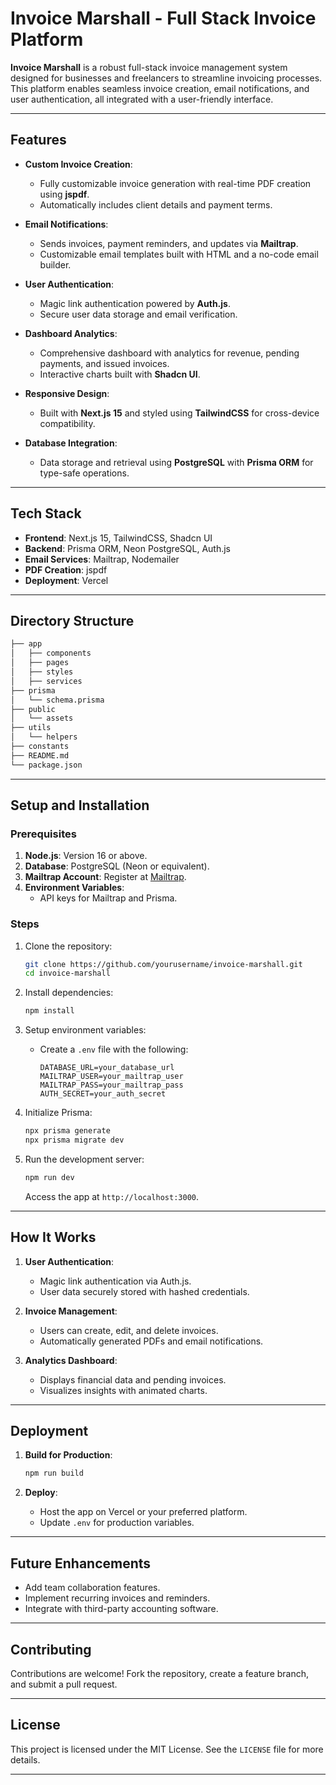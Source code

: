 # **Invoice Marshall - Full Stack Invoice Platform**

**Invoice Marshall** is a robust full-stack invoice management system designed for businesses and freelancers to streamline invoicing processes. This platform enables seamless invoice creation, email notifications, and user authentication, all integrated with a user-friendly interface.

---

## **Features**

- **Custom Invoice Creation**:
  - Fully customizable invoice generation with real-time PDF creation using **jspdf**.
  - Automatically includes client details and payment terms.

- **Email Notifications**:
  - Sends invoices, payment reminders, and updates via **Mailtrap**.
  - Customizable email templates built with HTML and a no-code email builder.

- **User Authentication**:
  - Magic link authentication powered by **Auth.js**.
  - Secure user data storage and email verification.

- **Dashboard Analytics**:
  - Comprehensive dashboard with analytics for revenue, pending payments, and issued invoices.
  - Interactive charts built with **Shadcn UI**.

- **Responsive Design**:
  - Built with **Next.js 15** and styled using **TailwindCSS** for cross-device compatibility.

- **Database Integration**:
  - Data storage and retrieval using **PostgreSQL** with **Prisma ORM** for type-safe operations.

---

## **Tech Stack**

- **Frontend**: Next.js 15, TailwindCSS, Shadcn UI
- **Backend**: Prisma ORM, Neon PostgreSQL, Auth.js
- **Email Services**: Mailtrap, Nodemailer
- **PDF Creation**: jspdf
- **Deployment**: Vercel

---

## **Directory Structure**

```bash
├── app
│   ├── components
│   ├── pages
│   ├── styles
│   ├── services
├── prisma
│   └── schema.prisma
├── public
│   └── assets
├── utils
│   └── helpers
├── constants
├── README.md
└── package.json
```

---

## **Setup and Installation**

### **Prerequisites**

1. **Node.js**: Version 16 or above.
2. **Database**: PostgreSQL (Neon or equivalent).
3. **Mailtrap Account**: Register at [Mailtrap](https://mailtrap.io).
4. **Environment Variables**:
   - API keys for Mailtrap and Prisma.

### **Steps**

1. Clone the repository:

   ```bash
   git clone https://github.com/yourusername/invoice-marshall.git
   cd invoice-marshall
   ```

2. Install dependencies:

   ```bash
   npm install
   ```

3. Setup environment variables:
   - Create a `.env` file with the following:

     ```env
     DATABASE_URL=your_database_url
     MAILTRAP_USER=your_mailtrap_user
     MAILTRAP_PASS=your_mailtrap_pass
     AUTH_SECRET=your_auth_secret
     ```

4. Initialize Prisma:

   ```bash
   npx prisma generate
   npx prisma migrate dev
   ```

5. Run the development server:

   ```bash
   npm run dev
   ```

   Access the app at `http://localhost:3000`.

---

## **How It Works**

1. **User Authentication**:
   - Magic link authentication via Auth.js.
   - User data securely stored with hashed credentials.

2. **Invoice Management**:
   - Users can create, edit, and delete invoices.
   - Automatically generated PDFs and email notifications.

3. **Analytics Dashboard**:
   - Displays financial data and pending invoices.
   - Visualizes insights with animated charts.

---

## **Deployment**

1. **Build for Production**:

   ```bash
   npm run build
   ```

2. **Deploy**:
   - Host the app on Vercel or your preferred platform.
   - Update `.env` for production variables.

---

## **Future Enhancements**

- Add team collaboration features.
- Implement recurring invoices and reminders.
- Integrate with third-party accounting software.

---

## **Contributing**

Contributions are welcome! Fork the repository, create a feature branch, and submit a pull request.

---

## **License**

This project is licensed under the MIT License. See the `LICENSE` file for more details.

---
